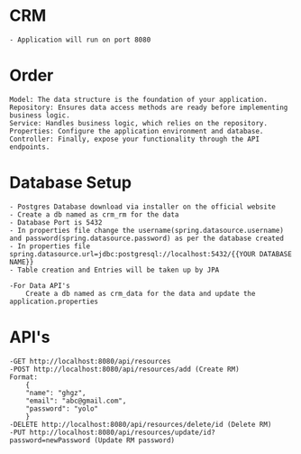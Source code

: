 # CRM

    - Application will run on port 8080

# Order

    Model: The data structure is the foundation of your application.
    Repository: Ensures data access methods are ready before implementing business logic.
    Service: Handles business logic, which relies on the repository.
    Properties: Configure the application environment and database.
    Controller: Finally, expose your functionality through the API endpoints.

# Database Setup

    - Postgres Database download via installer on the official website
    - Create a db named as crm_rm for the data
    - Database Port is 5432
    - In properties file change the username(spring.datasource.username) and password(spring.datasource.password) as per the database created
    - In properties file spring.datasource.url=jdbc:postgresql://localhost:5432/{{YOUR DATABASE NAME}}
    - Table creation and Entries will be taken up by JPA

    -For Data API's
        Create a db named as crm_data for the data and update the application.properties

# API's

    -GET http://localhost:8080/api/resources
    -POST http://localhost:8080/api/resources/add (Create RM)
    Format:
        {
        "name": "ghgz",
        "email": "abc@gmail.com",
        "password": "yolo"
        }
    -DELETE http://localhost:8080/api/resources/delete/id (Delete RM)
    -PUT http://localhost:8080/api/resources/update/id?password=newPassword (Update RM password)
